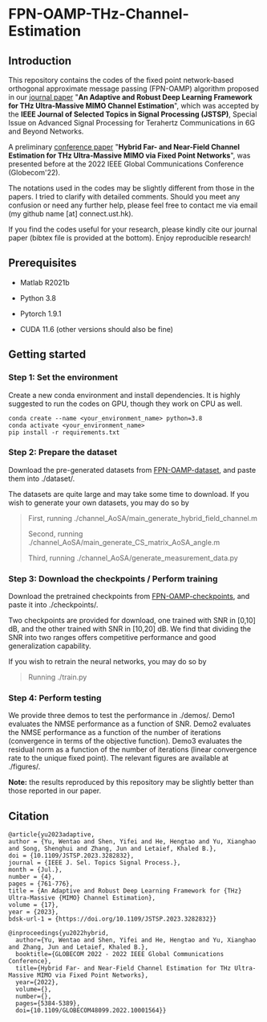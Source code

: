 # FPN-OAMP-THz-Channel-Estimation

## Introduction

This repository contains the codes of the fixed point network-based orthogonal approximate message passing (FPN-OAMP) algorithm proposed in our [journal paper](https://ieeexplore.ieee.org/abstract/document/10143629) "**An Adaptive and Robust Deep Learning Framework for THz Ultra-Massive MIMO Channel Estimation**", which was accepted by the **IEEE Journal of Selected Topics in Signal Processing (JSTSP)**, Special Issue on Advanced Signal Processing for Terahertz Communications in 6G and Beyond Networks.

A preliminary [conference paper](https://ieeexplore.ieee.org/abstract/document/10001564) "**Hybrid Far- and Near-Field Channel Estimation for THz Ultra-Massive MIMO via Fixed Point Networks**", was presented before at the 2022 IEEE Global Communications Conference (Globecom'22).

The notations used in the codes may be slightly different from those in the papers. I tried to clarify with detailed comments. Should you meet any confusion or need any further help, please feel free to contact me via email (my github name [at] connect.ust.hk).

If you find the codes useful for your research, please kindly cite our journal paper (bibtex file is provided at the bottom). Enjoy reproducible research!

## Prerequisites

- Matlab R2021b
  
- Python 3.8
  
- Pytorch 1.9.1
  
- CUDA 11.6 (other versions should also be fine)
  

## Getting started

### Step 1: Set the environment

Create a new conda environment and install dependencies. It is highly suggested to run the codes on GPU, though they work on CPU as well.

```
conda create --name <your_environment_name> python=3.8
conda activate <your_environment_name>
pip install -r requirements.txt
```

### Step 2: Prepare the dataset

Download the pre-generated datasets from [FPN-OAMP-dataset](https://hkustconnect-my.sharepoint.com/:f:/g/personal/wyuaq_connect_ust_hk/EnjI6Aev9I5CpNCLdDTvaXQBef3i_gkapkmc8SFBRWsJYw?e=1fwI7o), and paste them into ./dataset/.

The datasets are quite large and may take some time to download. If you wish to generate your own datasets, you may do so by

> First, running ./channel_AoSA/main_generate_hybrid_field_channel.m
> 
> Second, running ./channel_AoSA/main_generate_CS_matrix_AoSA_angle.m
> 
> Third, running ./channel_AoSA/generate_measurement_data.py

### Step 3: Download the checkpoints / Perform training

Download the pretrained checkpoints from [FPN-OAMP-checkpoints](https://hkustconnect-my.sharepoint.com/:f:/g/personal/wyuaq_connect_ust_hk/EnHPxyogdzRIvz4oQsLBU1EBjmuR9dFlzeTX2CjTw1Rbkw?e=hy61F9), and paste it into ./checkpoints/.

Two checkpoints are provided for download, one trained with SNR in [0,10] dB, and the other trained with SNR in [10,20] dB. We find that dividing the SNR into two ranges offers competitive performance and good generalization capability.

If you wish to retrain the neural networks, you may do so by

> Running ./train.py

### Step 4: Perform testing

We provide three demos to test the performance in ./demos/. Demo1 evaluates the NMSE performance as a function of SNR. Demo2 evaluates the NMSE performance as a function of the number of iterations (convergence in terms of the objective function). Demo3 evaluates the residual norm as a function of the number of iterations (linear convergence rate to the unique fixed point). The relevant figures are available at ./figures/.

**Note:** the results reproduced by this repository may be slightly better than those reported in our paper. 

## Citation

```
@article{yu2023adaptive,
author = {Yu, Wentao and Shen, Yifei and He, Hengtao and Yu, Xianghao and Song, Shenghui and Zhang, Jun and Letaief, Khaled B.},
doi = {10.1109/JSTSP.2023.3282832},
journal = {IEEE J. Sel. Topics Signal Process.},
month = {Jul.},
number = {4},
pages = {761-776},
title = {An Adaptive and Robust Deep Learning Framework for {THz} Ultra-Massive {MIMO} Channel Estimation},
volume = {17},
year = {2023},
bdsk-url-1 = {https://doi.org/10.1109/JSTSP.2023.3282832}}

@inproceedings{yu2022hybrid,
  author={Yu, Wentao and Shen, Yifei and He, Hengtao and Yu, Xianghao and Zhang, Jun and Letaief, Khaled B.},
  booktitle={GLOBECOM 2022 - 2022 IEEE Global Communications Conference}, 
  title={Hybrid Far- and Near-Field Channel Estimation for THz Ultra-Massive MIMO via Fixed Point Networks}, 
  year={2022},
  volume={},
  number={},
  pages={5384-5389},
  doi={10.1109/GLOBECOM48099.2022.10001564}}
```
